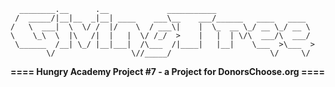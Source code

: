 ```
  ________.__      .__             ___________
 /  _____/|__|__  _|__| ____    ___\__    ___/______   ____   ____
/   \  ___|  \  \/ /  |/    \  / ___\|    |  \_  __ \_/ __ \_/ __ \
\    \_\  \  |\   /|  |   |  \/ /_/  >    |   |  | \/\  ___/\  ___/
 \______  /__| \_/ |__|___|  /\___  /|____|   |__|    \___  >\___  >
        \/                 \//_____/                      \/     \/
```
__==== Hungry Academy Project #7 - a Project for DonorsChoose.org ====__